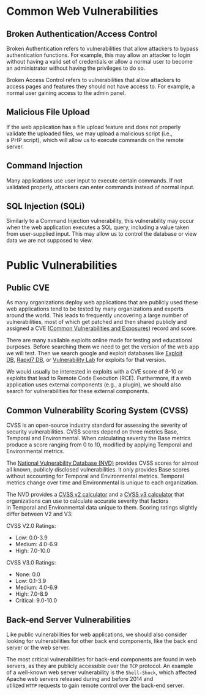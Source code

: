 # Common Web Vulnerabilities
## Broken Authentication/Access Control
Broken Authentication refers to vulnerabilities that allow attackers to bypass authentication functions. For example, this may allow an attacker to login without having a valid set of credentials or allow a normal user to become an administrator without having the privileges to do so.

Broken Access Control refers to vulnerabilities that allow attackers to access pages and features they should not have access to. For example, a normal user gaining access to the admin panel.

## Malicious File Upload
If the web application has a file upload feature and does not properly validate the uploaded files, we may upload a malicious script (i.e., a PHP script), which will allow us to execute commands on the remote server.

## Command Injection
Many applications use user input to execute certain commands. If not validated properly, attackers can enter commands instead of normal input.

## SQL Injection (SQLi)
Similarly to a Command Injection vulnerability, this vulnerability may occur when the web application executes a SQL query, including a value taken from user-supplied input. This may allow us to control the database or view data we are not supposed to view.

# Public Vulnerabilities
## Public CVE
As many organizations deploy web applications that are publicly used these web applications tend to be tested by many organizations and experts around the world. This leads to frequently uncovering a large number of vulnerabilities, most of which get patched and then shared publicly and assigned a CVE ([Common Vulnerabilities and Exposures](https://en.wikipedia.org/wiki/Common_Vulnerabilities_and_Exposures)) record and score.

There are many available exploits online made for testing and educational purposes. Before searching them we need to get the version of the web app we will test. Then we search google and exploit databases like [Exploit DB](https://www.exploit-db.com/), [Rapid7 DB](https://www.rapid7.com/db/), or [Vulnerability Lab](https://www.vulnerability-lab.com/) for exploits for that version.

We would usually be interested in exploits with a CVE score of 8-10 or exploits that lead to Remote Code Execution (RCE). Furthermore, if a web application uses external components (e.g., a plugin), we should also search for vulnerabilities for these external components.

## Common Vulnerability Scoring System (CVSS)
CVSS is an open-source industry standard for assessing the severity of security vulnerabilities. CVSS scores depend on three metrics Base, Temporal and Environmental. When calculating severity the Base metrics produce a score ranging from 0 to 10, modified by applying Temporal and Environmental metrics. 

The [National Vulnerability Database (NVD)](https://nvd.nist.gov/) provides CVSS scores for almost all known, publicly disclosed vulnerabilities. It only provides Base scores without accounting for Temporal and Environmental metrics. Temporal metrics change over time and Environmental is unique to each organization.

The NVD provides a [CVSS v2 calculator](https://nvd.nist.gov/vuln-metrics/cvss/v2-calculator) and a [CVSS v3 calculator](https://nvd.nist.gov/vuln-metrics/cvss/v3-calculator) that organizations can use to calculate accurate severity that factors in Temporal and Environmental data unique to them. Scoring ratings slightly differ between V2 and V3:

CVSS V2.0 Ratings:
- Low: 0.0-3.9
- Medium: 4.0-6.9
- High: 7.0-10.0

CVSS V3.0 Ratings:
- None: 0.0
- Low: 0.1-3.9
- Medium: 4.0-6.9
- High: 7.0-8.9
- Critical: 9.0-10.0

## Back-end Server Vulnerabilities
Like public vulnerabilities for web applications, we should also consider looking for vulnerabilities for other back end components, like the back end server or the web server.

The most critical vulnerabilities for back-end components are found in web servers, as they are publicly accessible over the `TCP` protocol. An example of a well-known web server vulnerability is the `Shell-Shock`, which affected Apache web servers released during and before 2014 and utilized `HTTP` requests to gain remote control over the back-end server.
